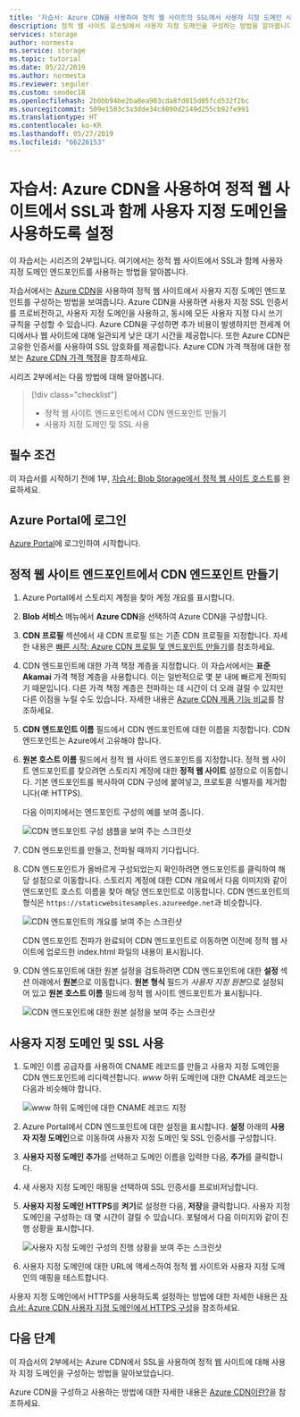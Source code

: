 ```yaml
---
title: '자습서: Azure CDN을 사용하여 정적 웹 사이트의 SSL에서 사용자 지정 도메인 사용 - Azure Storage'
description: 정적 웹 사이트 호스팅에서 사용자 지정 도메인을 구성하는 방법을 알아봅니다.
services: storage
author: normesta
ms.service: storage
ms.topic: tutorial
ms.date: 05/22/2019
ms.author: normesta
ms.reviewer: seguler
ms.custom: seodec18
ms.openlocfilehash: 2b0bb94be2ba8ea983cda8fd015d05fcd532f2bc
ms.sourcegitcommit: 509e1583c3a3dde34c8090d2149d255cb92fe991
ms.translationtype: HT
ms.contentlocale: ko-KR
ms.lasthandoff: 05/27/2019
ms.locfileid: "66226153"
---
```

# <a name="tutorial-use-azure-cdn-to-enable-a-custom-domain-with-ssl-for-a-static-website"></a>자습서: Azure CDN을 사용하여 정적 웹 사이트에서 SSL과 함께 사용자 지정 도메인을 사용하도록 설정

이 자습서는 시리즈의 2부입니다. 여기에서는 정적 웹 사이트에서 SSL과 함께 사용자 지정 도메인 엔드포인트를 사용하는 방법을 알아봅니다. 

자습서에서는 [Azure CDN](../../cdn/cdn-overview.md)을 사용하여 정적 웹 사이트에서 사용자 지정 도메인 엔드포인트를 구성하는 방법을 보여줍니다. Azure CDN을 사용하면 사용자 지정 SSL 인증서를 프로비전하고, 사용자 지정 도메인을 사용하고, 동시에 모든 사용자 지정 다시 쓰기 규칙을 구성할 수 있습니다. Azure CDN을 구성하면 추가 비용이 발생하지만 전세계 어디에서나 웹 사이트에 대해 일관되게 낮은 대기 시간을 제공합니다. 또한 Azure CDN은 고유한 인증서를 사용하여 SSL 암호화를 제공합니다. Azure CDN 가격 책정에 대한 정보는 [Azure CDN 가격 책정](https://azure.microsoft.com/pricing/details/cdn/)을 참조하세요.

시리즈 2부에서는 다음 방법에 대해 알아봅니다.

> [!div class="checklist"]
> * 정적 웹 사이트 엔드포인트에서 CDN 엔드포인트 만들기
> * 사용자 지정 도메인 및 SSL 사용

## <a name="prerequisites"></a>필수 조건

이 자습서를 시작하기 전에 1부, [자습서: Blob Storage에서 정적 웹 사이트 호스트](storage-blob-static-website-host.md)를 완료하세요. 

## <a name="sign-in-to-the-azure-portal"></a>Azure Portal에 로그인

[Azure Portal](https://portal.azure.com/)에 로그인하여 시작합니다.

## <a name="create-a-cdn-endpoint-on-the-static-website-endpoint"></a>정적 웹 사이트 엔드포인트에서 CDN 엔드포인트 만들기

1. Azure Portal에서 스토리지 계정을 찾아 계정 개요를 표시합니다.
1. **Blob 서비스** 메뉴에서 **Azure CDN**을 선택하여 Azure CDN을 구성합니다.
1. **CDN 프로필** 섹션에서 새 CDN 프로필 또는 기존 CDN 프로필을 지정합니다. 자세한 내용은 [빠른 시작: Azure CDN 프로필 및 엔드포인트 만들기](../../cdn/cdn-create-new-endpoint.md)를 참조하세요.
1. CDN 엔드포인트에 대한 가격 책정 계층을 지정합니다. 이 자습서에서는 **표준 Akamai** 가격 책정 계층을 사용합니다. 이는 일반적으로 몇 분 내에 빠르게 전파되기 때문입니다. 다른 가격 책정 계층은 전파하는 데 시간이 더 오래 걸릴 수 있지만 다른 이점을 누릴 수도 있습니다. 자세한 내용은 [Azure CDN 제품 기능 비교](../../cdn/cdn-features.md)를 참조하세요.
1. **CDN 엔드포인트 이름** 필드에서 CDN 엔드포인트에 대한 이름을 지정합니다. CDN 엔드포인트는 Azure에서 고유해야 합니다.
1. **원본 호스트 이름** 필드에서 정적 웹 사이트 엔드포인트를 지정합니다. 정적 웹 사이트 엔드포인트를 찾으려면 스토리지 계정에 대한 **정적 웹 사이트** 설정으로 이동합니다. 기본 엔드포인트를 복사하여 CDN 구성에 붙여넣고, 프로토콜 식별자를 제거합니다(*예*: HTTPS).

    다음 이미지에서는 엔드포인트 구성의 예를 보여 줍니다.

    ![CDN 엔드포인트 구성 샘플을 보여 주는 스크린샷](media/storage-blob-static-website-custom-domain/add-cdn-endpoint.png)

1. CDN 엔드포인트를 만들고, 전파될 때까지 기다립니다.
1. CDN 엔드포인트가 올바르게 구성되었는지 확인하려면 엔드포인트를 클릭하여 해당 설정으로 이동합니다. 스토리지 계정에 대한 CDN 개요에서 다음 이미지와 같이 엔드포인트 호스트 이름을 찾아 해당 엔드포인트로 이동합니다. CDN 엔드포인트의 형식은 `https://staticwebsitesamples.azureedge.net`과 비슷합니다.

    ![CDN 엔드포인트의 개요를 보여 주는 스크린샷](media/storage-blob-static-website-custom-domain/verify-cdn-endpoint.png)

    CDN 엔드포인트 전파가 완료되어 CDN 엔드포인트로 이동하면 이전에 정적 웹 사이트에 업로드한 index.html 파일의 내용이 표시됩니다.

1. CDN 엔드포인트에 대한 원본 설정을 검토하려면 CDN 엔드포인트에 대한 **설정** 섹션 아래에서 **원본**으로 이동합니다. **원본 형식** 필드가 *사용자 지정 원본*으로 설정되어 있고 **원본 호스트 이름** 필드에 정적 웹 사이트 엔드포인트가 표시됩니다.

    ![CDN 엔드포인트에 대한 원본 설정을 보여 주는 스크린샷](media/storage-blob-static-website-custom-domain/verify-cdn-origin.png)

## <a name="enable-custom-domain-and-ssl"></a>사용자 지정 도메인 및 SSL 사용

1. 도메인 이름 공급자를 사용하여 CNAME 레코드를 만들고 사용자 지정 도메인을 CDN 엔드포인트에 리디렉션합니다. *www* 하위 도메인에 대한 CNAME 레코드는 다음과 비슷해야 합니다.

    ![www 하위 도메인에 대한 CNAME 레코드 지정](media/storage-blob-static-website-custom-domain/subdomain-cname-record.png)

1. Azure Portal에서 CDN 엔드포인트에 대한 설정을 표시합니다. **설정** 아래의 **사용자 지정 도메인**으로 이동하여 사용자 지정 도메인 및 SSL 인증서를 구성합니다.
1. **사용자 지정 도메인 추가**를 선택하고 도메인 이름을 입력한 다음, **추가**를 클릭합니다.
1. 새 사용자 지정 도메인 매핑을 선택하여 SSL 인증서를 프로비저닝합니다.
1. **사용자 지정 도메인 HTTPS**를 **켜기**로 설정한 다음, **저장**을 클릭합니다. 사용자 지정 도메인을 구성하는 데 몇 시간이 걸릴 수 있습니다. 포털에서 다음 이미지와 같이 진행 상황을 표시합니다.

    ![사용자 지정 도메인 구성의 진행 상황을 보여 주는 스크린샷](media/storage-blob-static-website-custom-domain/configure-custom-domain-https.png)

1. 사용자 지정 도메인에 대한 URL에 액세스하여 정적 웹 사이트와 사용자 지정 도메인의 매핑을 테스트합니다.

사용자 지정 도메인에서 HTTPS를 사용하도록 설정하는 방법에 대한 자세한 내용은 [자습서: Azure CDN 사용자 지정 도메인에서 HTTPS 구성](../../cdn/cdn-custom-ssl.md)을 참조하세요.

## <a name="next-steps"></a>다음 단계

이 자습서의 2부에서는 Azure CDN에서 SSL을 사용하여 정적 웹 사이트에 대해 사용자 지정 도메인을 구성하는 방법을 알아보았습니다.

Azure CDN을 구성하고 사용하는 방법에 대한 자세한 내용은 [Azure CDN이란?](../../cdn/cdn-overview.md)을 참조하세요.